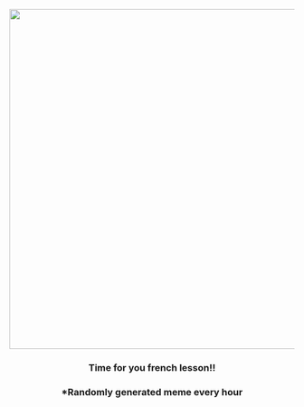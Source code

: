 <p align="center">
        <img src="https://i.redd.it/v6vblvwus3q81.gif" width="600" height="600">
        </p>
        <h3 align="center">Time for you french lesson!!</h3>
        <h3 align="center">*Randomly generated meme every hour</h3>
    